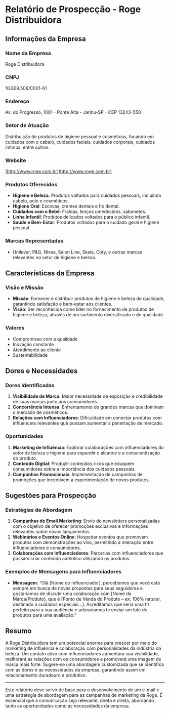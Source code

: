 # Relatório de Prospecção - Roge Distribuidora

## Informações da Empresa

### Nome da Empresa
Roge Distribuidora

### CNPJ
10.829.506/0001-61

### Endereço
Av. do Progresso, 1001 - Ponte Alta - Jarinu-SP - CEP 13243-550

### Setor de Atuação
Distribuição de produtos de higiene pessoal e cosméticos, focando em cuidados com o cabelo, cuidados faciais, cuidados corporais, cuidados íntimos, entre outros.

### Website
[http://www.roge.com.br](http://www.roge.com.br)

### Produtos Oferecidos
- **Higiene e Beleza**: Produtos voltados para cuidados pessoais, incluindo cabelo, pele e cosméticos.
- **Higiene Oral**: Escovas, cremes dentais e fio dental.
- **Cuidados com o Bebê**: Fraldas, lenços umedecidos, sabonetes.
- **Linha Infantil**: Produtos delicados voltados para o público infantil.
- **Saúde e Bem-Estar**: Produtos voltados para o cuidado geral e higiene pessoal.

### Marcas Representadas
- Unilever, P&G, Nivea, Salon Line, Skala, Coty, e outras marcas relevantes no setor de higiene e beleza.

## Características da Empresa

### Visão e Missão
- **Missão**: Fornecer e distribuir produtos de higiene e beleza de qualidade, garantindo satisfação e bem-estar aos clientes.
- **Visão**: Ser reconhecida como líder no fornecimento de produtos de higiene e beleza, através de um sortimento diversificado e de qualidade.

### Valores
- Compromisso com a qualidade
- Inovação constante
- Atendimento ao cliente
- Sustentabilidade

## Dores e Necessidades

### Dores Identificadas
1. **Visibilidade de Marca**: Maior necessidade de exposição e credibilidade de suas marcas junto aos consumidores.
2. **Concorrência Intensa**: Enfrentamento de grandes marcas que dominam o mercado de cosméticos.
3. **Relações com Influenciadores**: Dificuldade em conectar produtos com influencers relevantes que possam aumentar a penetração de mercado.

### Oportunidades
1. **Marketing de Influência**: Explorar colaborações com influenciadores do setor de beleza e higiene para expandir o alcance e a conscientização do produto.
2. **Conteúdo Digital**: Produzir conteúdos ricos que eduquem consumidores sobre a importância dos cuidados pessoais.
3. **Campanhas Promocionais**: Implementação de campanhas de promoções que incentivem a experimentação de novos produtos.

## Sugestões para Prospecção

### Estratégias de Abordagem
1. **Campanhas de Email Marketing**: Envio de newsletters personalizadas com o objetivo de oferecer promoções exclusivas e informações relevantes sobre novos lançamentos.
2. **Webinários e Eventos Online**: Hospedar eventos que promovam produtos com demonstrações ao vivo, permitindo a interação entre influenciadores e consumidores.
3. **Colaborações com Influenciadores**: Parcerias com influenciadores que possam criar conteúdo autêntico utilizando os produtos.

### Exemplos de Mensagens para Influenciadores
- **Mensagem**: “Olá [Nome do Influenciador], percebemos que você está sempre em busca de novas propostas para seus seguidores e gostaríamos de discutir uma colaboração com [Nome da Marca/Produto], que é [Ponto de Venda do Produto – ex: 100% natural, destinado a cuidados especiais...]. Acreditamos que seria uma fit perfeito para a sua audiência e adorariamos te enviar um lote de produtos para uma avaliação.”

## Resumo
A Roge Distribuidora tem um potencial enorme para crescer por meio do marketing de influência e colaboração com personalidades da indústria da beleza. Um contato ativo com influenciadores aumentará sua visibilidade, melhorará as relações com os consumidores e promoverá uma imagem de marca mais forte. Sugere-se uma abordagem customizada que se identifica com as dores e as necessidades da empresa, garantindo assim um relacionamento duradouro e produtivo.

---

Este relatório deve servir de base para o desenvolvimento de um e-mail e uma estratégia de abordagem para as campanhas de marketing da Roge. É essencial que a comunicação seja relevante, direta e direta, abordando tanto as oportunidades como as necessidades da empresa.